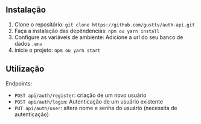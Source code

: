 ## Instalação

1. Clone o repositório: `git clone https://github.com/gusttv/auth-api.git`
2. Faça a instalação das depêndencias: `npm ou yarn install`
3. Configure as variáveis de ambiente: Adicione a url do seu banco de dados `.env`
4. inicie o projeto: `npm ou yarn start`


## Utilização

Endpoints:

- `POST api/auth/register`: criação de um novo usuário
- `POST api/auth/login`: Autenticação de um usuário existente
- `PUT api/auth/user`: altera nome e senha do usuário (necessita de autenticação)

